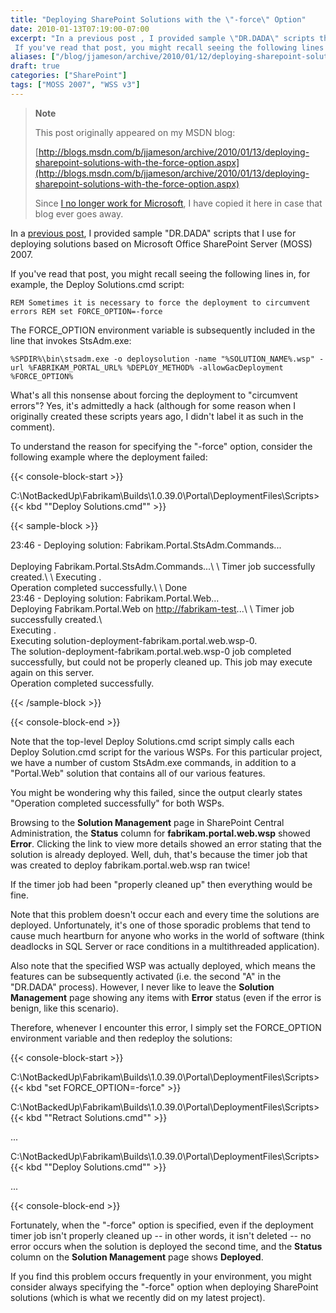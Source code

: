 ```yaml
---
title: "Deploying SharePoint Solutions with the \"-force\" Option"
date: 2010-01-13T07:19:00-07:00
excerpt: "In a previous post , I provided sample \"DR.DADA\" scripts that I use for deploying solutions based on Microsoft Office SharePoint Server (MOSS) 2007. 
 If you've read that post, you might recall seeing the following lines in, for example, the Deploy Solutions..."
aliases: ["/blog/jjameson/archive/2010/01/12/deploying-sharepoint-solutions-with-the-force-option.aspx", "/blog/jjameson/archive/2010/01/13/deploying-sharepoint-solutions-with-the-force-option.aspx"]
draft: true
categories: ["SharePoint"]
tags: ["MOSS 2007", "WSS v3"]
---
```


> **Note**
>
> This post originally appeared on my MSDN blog:
>
> [http://blogs.msdn.com/b/jjameson/archive/2010/01/13/deploying-sharepoint-solutions-with-the-force-option.aspx](http://blogs.msdn.com/b/jjameson/archive/2010/01/13/deploying-sharepoint-solutions-with-the-force-option.aspx)
>
> Since
> [I no longer work for Microsoft](/blog/jjameson/2011/09/02/last-day-with-microsoft), I have copied it here in case that blog
> ever goes away.

In a [previous post](/blog/jjameson/2009/09/28/sample-walkthrough-of-the-dr-dada-approach-to-sharepoint), I provided sample "DR.DADA" scripts that I use for deploying  solutions based on Microsoft Office SharePoint Server (MOSS) 2007.

If you've read that post, you might recall seeing the following lines in, for  example, the Deploy Solutions.cmd script:

`REM Sometimes it is necessary to force the deployment to circumvent errors REM set FORCE_OPTION=-force`

The FORCE\_OPTION environment variable is subsequently included in the line that  invokes StsAdm.exe:

```
%SPDIR%\bin\stsadm.exe -o deploysolution -name "%SOLUTION_NAME%.wsp" -url %FABRIKAM_PORTAL_URL% %DEPLOY_METHOD% -allowGacDeployment %FORCE_OPTION%
```

What's all this nonsense about forcing the deployment to "circumvent errors"?  Yes, it's admittedly a hack (although for some reason when I originally created  these scripts years ago, I didn't label it as such in the comment).

To understand the reason for specifying the "-force" option, consider the following  example where the deployment failed:

{{< console-block-start >}}

C:\NotBackedUp\Fabrikam\Builds\1.0.39.0\Portal\DeploymentFiles\Scripts&gt;{{< kbd "\"Deploy Solutions.cmd\"" >}}

{{< sample-block >}}

23:46 - Deploying solution: Fabrikam.Portal.StsAdm.Commands...\
\
Deploying Fabrikam.Portal.StsAdm.Commands...\ \ Timer job successfully created.\ \ Executing .\
Operation completed successfully.\ \ Done\
23:46 - Deploying solution: Fabrikam.Portal.Web...\
Deploying Fabrikam.Portal.Web on [http://fabrikam-test](http://fabrikam-test/)...\ \ Timer job successfully created.\ \
Executing .\
Executing solution-deployment-fabrikam.portal.web.wsp-0.\
The solution-deployment-fabrikam.portal.web.wsp-0 job completed successfully,
but could not be properly cleaned up. This job may execute again on this server.\
Operation completed successfully.

{{< /sample-block >}}

{{< console-block-end >}}

Note that the top-level Deploy Solutions.cmd script simply calls each Deploy  Solution.cmd script for the various WSPs. For this particular project, we have a  number of custom StsAdm.exe commands, in addition to a "Portal.Web" solution that  contains all of our various features.

You might be wondering why this failed, since the output clearly states "Operation  completed successfully" for both WSPs.

Browsing to the **Solution Management** page in SharePoint Central  Administration, the **Status** column for **fabrikam.portal.web.wsp** showed **Error**. Clicking the link to view more details showed  an error stating that the solution is already deployed. Well, duh, that's because  the timer job that was created to deploy fabrikam.portal.web.wsp ran twice!

If the timer job had been "properly cleaned up" then everything would be fine.

Note that this problem doesn't occur each and every time the solutions are deployed.  Unfortunately, it's one of those sporadic problems that tend to cause much heartburn  for anyone who works in the world of software (think deadlocks in SQL Server or  race conditions in a multithreaded application).

Also note that the specified WSP was actually deployed, which means the features  can be subsequently activated (i.e. the second "A" in the "DR.DADA" process). However,  I never like to leave the **Solution Management** page showing any  items with **Error** status (even if the error is benign, like this  scenario).

Therefore, whenever I encounter this error, I simply set the FORCE\_OPTION environment  variable and then redeploy the solutions:

{{< console-block-start >}}

C:\NotBackedUp\Fabrikam\Builds\1.0.39.0\Portal\DeploymentFiles\Scripts&gt;{{< kbd "set FORCE_OPTION=-force" >}}

C:\NotBackedUp\Fabrikam\Builds\1.0.39.0\Portal\DeploymentFiles\Scripts&gt;{{< kbd "\"Retract Solutions.cmd\"" >}}

...

C:\NotBackedUp\Fabrikam\Builds\1.0.39.0\Portal\DeploymentFiles\Scripts&gt;{{< kbd "\"Deploy Solutions.cmd\"" >}}

...

{{< console-block-end >}}

Fortunately, when the "-force" option is specified, even if the deployment timer  job isn't properly cleaned up -- in other words, it isn't deleted -- no error occurs  when the solution is deployed the second time, and the **Status** column  on the **Solution Management** page shows **Deployed**.

If you find this problem occurs frequently in your environment, you might consider  always specifying the "-force" option when deploying SharePoint solutions (which  is what we recently did on my latest project).

